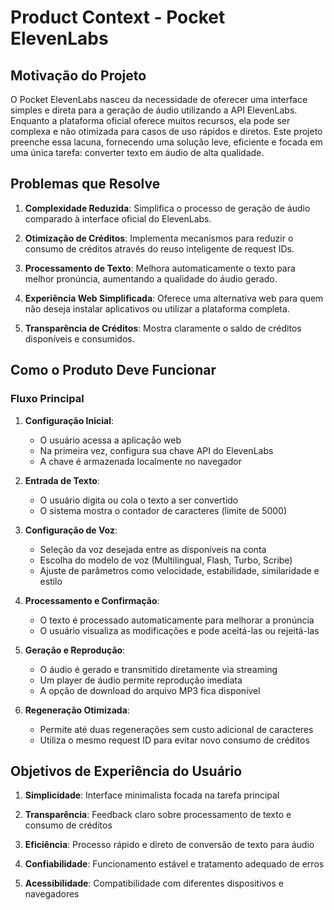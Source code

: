 # Product Context - Pocket ElevenLabs

## Motivação do Projeto

O Pocket ElevenLabs nasceu da necessidade de oferecer uma interface simples e direta para a geração de áudio utilizando a API ElevenLabs. Enquanto a plataforma oficial oferece muitos recursos, ela pode ser complexa e não otimizada para casos de uso rápidos e diretos. Este projeto preenche essa lacuna, fornecendo uma solução leve, eficiente e focada em uma única tarefa: converter texto em áudio de alta qualidade.

## Problemas que Resolve

1. **Complexidade Reduzida**: Simplifica o processo de geração de áudio comparado à interface oficial do ElevenLabs.

2. **Otimização de Créditos**: Implementa mecanismos para reduzir o consumo de créditos através do reuso inteligente de request IDs.

3. **Processamento de Texto**: Melhora automaticamente o texto para melhor pronúncia, aumentando a qualidade do áudio gerado.

4. **Experiência Web Simplificada**: Oferece uma alternativa web para quem não deseja instalar aplicativos ou utilizar a plataforma completa.

5. **Transparência de Créditos**: Mostra claramente o saldo de créditos disponíveis e consumidos.

## Como o Produto Deve Funcionar

### Fluxo Principal

1. **Configuração Inicial**: 
   - O usuário acessa a aplicação web
   - Na primeira vez, configura sua chave API do ElevenLabs
   - A chave é armazenada localmente no navegador

2. **Entrada de Texto**:
   - O usuário digita ou cola o texto a ser convertido
   - O sistema mostra o contador de caracteres (limite de 5000)

3. **Configuração de Voz**:
   - Seleção da voz desejada entre as disponíveis na conta
   - Escolha do modelo de voz (Multilingual, Flash, Turbo, Scribe)
   - Ajuste de parâmetros como velocidade, estabilidade, similaridade e estilo

4. **Processamento e Confirmação**:
   - O texto é processado automaticamente para melhorar a pronúncia
   - O usuário visualiza as modificações e pode aceitá-las ou rejeitá-las

5. **Geração e Reprodução**:
   - O áudio é gerado e transmitido diretamente via streaming
   - Um player de áudio permite reprodução imediata
   - A opção de download do arquivo MP3 fica disponível

6. **Regeneração Otimizada**:
   - Permite até duas regenerações sem custo adicional de caracteres
   - Utiliza o mesmo request ID para evitar novo consumo de créditos

## Objetivos de Experiência do Usuário

1. **Simplicidade**: Interface minimalista focada na tarefa principal

2. **Transparência**: Feedback claro sobre processamento de texto e consumo de créditos

3. **Eficiência**: Processo rápido e direto de conversão de texto para áudio

4. **Confiabilidade**: Funcionamento estável e tratamento adequado de erros

5. **Acessibilidade**: Compatibilidade com diferentes dispositivos e navegadores 